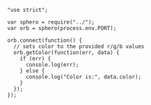     "use strict";

    var sphero = require("../");
    var orb = sphero(process.env.PORT);

    orb.connect(function() {
      // sets color to the provided r/g/b values
      orb.getColor(function(err, data) {
        if (err) {
          console.log(err);
        } else {
          console.log("Color is:", data.color);
        }
      });
    });
